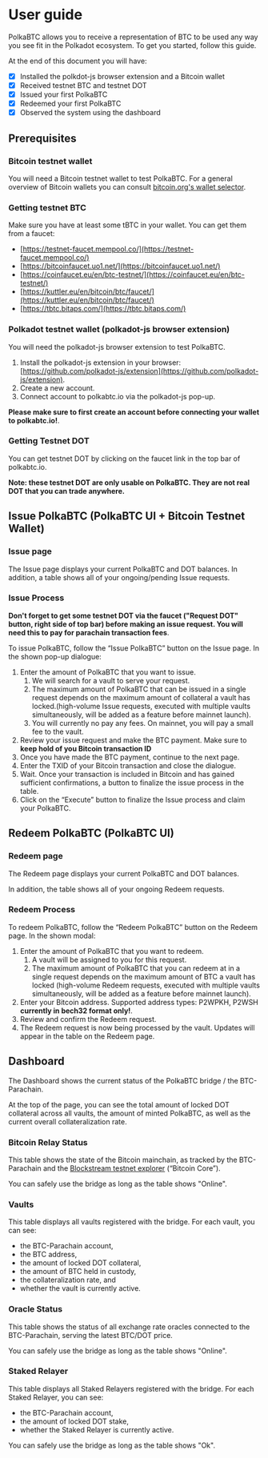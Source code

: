 # User guide

PolkaBTC allows you to receive a representation of BTC to be used any way you see fit in the Polkadot ecosystem.
To get you started, follow this guide.

At the end of this document you will have:

- [x] Installed the polkdot-js browser extension and a Bitcoin wallet
- [x] Received testnet BTC and testnet DOT
- [x] Issued your first PolkaBTC
- [x] Redeemed your first PolkaBTC
- [x] Observed the system using the dashboard

## Prerequisites

### Bitcoin testnet wallet

You will need a Bitcoin testnet wallet to test PolkaBTC.
For a general overview of Bitcoin wallets you can consult [bitcoin.org's wallet selector](https://bitcoin.org/en/choose-your-wallet?step=5).

### Getting testnet BTC

Make sure you have at least some tBTC in your wallet. You can get them from a faucet:

*   [https://testnet-faucet.mempool.co/](https://testnet-faucet.mempool.co/)
*   [https://bitcoinfaucet.uo1.net/](https://bitcoinfaucet.uo1.net/)
*   [https://coinfaucet.eu/en/btc-testnet/](https://coinfaucet.eu/en/btc-testnet/)
*   [https://kuttler.eu/en/bitcoin/btc/faucet/](https://kuttler.eu/en/bitcoin/btc/faucet/)
*   [https://tbtc.bitaps.com/](https://tbtc.bitaps.com/)


### Polkadot testnet wallet (polkadot-js browser extension)

You will need the polkadot-js browser extension to test PolkaBTC.

1.   Install the polkadot-js extension in your browser: [https://github.com/polkadot-js/extension](https://github.com/polkadot-js/extension).
2.   Create a new account.
3.   Connect account to polkabtc.io via the polkadot-js pop-up.

**Please make sure to first create an account before connecting your wallet to polkabtc.io!**.

### Getting Testnet DOT

You can get testnet DOT by clicking on the faucet link in the top bar of polkabtc.io.

**Note: these testnet DOT are only usable on PolkaBTC. They are not real DOT that you can trade anywhere.**

## Issue PolkaBTC (PolkaBTC UI + Bitcoin Testnet Wallet)


### Issue page

The Issue page displays your current PolkaBTC and DOT balances. In addition, a table shows all of your ongoing/pending Issue requests.


### Issue Process

**Don't forget to get some testnet DOT via the faucet ("Request DOT" button, right side of top bar) before making an issue request. You will need this to pay for parachain transaction fees**.

To issue PolkaBTC, follow the “Issue PolkaBTC” button on the Issue page. In the shown pop-up dialogue:

1. Enter the amount of PolkaBTC that you want to issue.
    1. We will search for a vault to serve your request.
    2. The maximum amount of PolkaBTC that can be issued in a single request depends on the maximum amount of collateral a vault has locked.(high-volume Issue requests, executed with multiple vaults simultaneously, will be added as a feature before mainnet launch).
    3. You will currently no pay any fees. On mainnet, you will pay a small fee to the vault.
2. Review your issue request and make the BTC payment. Make sure to **keep hold of you Bitcoin transaction ID**
3. Once you have made the BTC payment, continue to the next page.
4. Enter the TXID of your Bitcoin transaction and close the dialogue.
5. Wait. Once your transaction is included in Bitcoin and has gained sufficient confirmations, a button to finalize the issue process in the table.
6. Click on the “Execute” button to finalize the Issue process and claim your PolkaBTC.


## Redeem PolkaBTC (PolkaBTC UI)


### Redeem page

The Redeem page displays your current PolkaBTC and DOT balances.

In addition, the table shows all of your ongoing Redeem requests.


### Redeem Process

To redeem PolkaBTC, follow the “Redeem PolkaBTC” button on the Redeem page. In the shown modal:



1. Enter the amount of PolkaBTC that you want to redeem.
    1. A vault will be assigned to you for this request.
    2. The maximum amount of PolkaBTC that you can redeem at in a single request depends on the maximum amount of BTC a vault has locked (high-volume Redeem requests, executed with multiple vaults simultaneously, will be added as a feature before mainnet launch).
2. Enter your Bitcoin address. Supported address types: P2WPKH, P2WSH **currently in bech32 format only!**.
3. Review and confirm the Redeem request.
4. The Redeem request is now being processed by the vault. Updates will appear in the table on the Redeem page.

## Dashboard

The Dashboard shows the current status of the PolkaBTC bridge / the BTC-Parachain.

At the top of the page, you can see the total amount of locked DOT collateral across all vaults, the amount of minted PolkaBTC, as well as the current overall collateralization rate.


### Bitcoin Relay Status

This table shows the state of the Bitcoin mainchain, as tracked by the BTC-Parachain and the [Blockstream testnet explorer](https://blockstream.info/testnet/) (“Bitcoin Core”).

You can safely use the bridge as long as the table shows "Online".


### Vaults

This table displays all vaults registered with the bridge. For each vault, you can see:

*   the BTC-Parachain account,
*   the BTC address,
*   the amount of locked DOT collateral,
*   the amount of BTC held in custody,
*   the collateralization rate, and
*   whether the vault is currently active.


### Oracle Status

This table shows the status of all exchange rate oracles connected to the BTC-Parachain, serving the latest BTC/DOT price.

You can safely use the bridge as long as the table shows "Online".


### Staked Relayer

This table displays all Staked Relayers registered with the bridge. For each Staked Relayer, you can see:

*   the BTC-Parachain account,
*   the amount of locked DOT stake,
*   whether the Staked Relayer is currently active.

You can safely use the bridge as long as the table shows "Ok".

